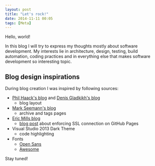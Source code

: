```yaml
---
layout: post
title: "Let's rock!"
date: 2014-11-11 00:05
tags: [Meta]
---
```


Hello, world!

In this blog I will try to express my thoughts mostly about software development. My interests lie in architecture, design, testing, build automation, coding practices and in everything else that makes software development so interesting topic.

Blog design inspirations
-------------------
During blog creation I was inspired by following sources:

- [Phil Haack's blog](http://haacked.com) and [Denis Gladkikh's blog](http://outcoldman.com)
  - blog layout
- [Mark Seemann's blog](http://blog.ploeh.dk)
  - archive and tags pages
- [Eric Mills blog](https://konklone.com)
  - [blog post](https://konklone.com/post/github-pages-now-supports-https-so-use-it) about enforcing SSL connection on GitHub Pages
- Visual Studio 2013 Dark Theme
  - code highlighting
- Fonts
  - [Open Sans](https://www.google.com/fonts/specimen/Open+Sans)
  - [Awesome](http://fortawesome.github.io/Font-Awesome/icons)

Stay tuned!